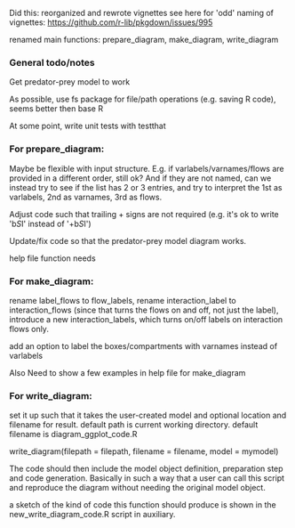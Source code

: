 Did this:
reorganized and rewrote vignettes
see here for 'odd' naming of vignettes:
https://github.com/r-lib/pkgdown/issues/995


renamed main functions:  prepare_diagram, make_diagram, write_diagram


### General todo/notes
Get predator-prey model to work

As possible, use fs package for file/path operations (e.g. saving R code), seems better then base R

At some point, write unit tests with testthat

### For prepare_diagram:
Maybe be flexible with input structure. E.g. if varlabels/varnames/flows are provided in a different order, still ok? And if they are not named, can we instead try to see if the list has 2 or 3 entries, and try to interpret the 1st as varlabels, 2nd as varnames, 3rd as flows.

Adjust code such that trailing + signs are not required (e.g. it's ok to write 'b*S*I' instead of '+b*S*I')

Update/fix code so that the predator-prey model diagram works.

help file function needs

### For make_diagram:
rename label_flows to flow_labels, rename interaction_label to interaction_flows (since that turns the flows on and off, not just the label), introduce a new interaction_labels, which turns on/off labels on interaction flows only. 

add an option to label the boxes/compartments with varnames instead of varlabels

Also Need to show a few examples in help file for make_diagram


### For write_diagram:
set it up such that it takes the user-created model and optional location and filename for result.
default path is current working directory. default filename is diagram_ggplot_code.R

write_diagram(filepath = filepath, filename = filename, model = mymodel)

The code should then include the model object definition, preparation step and code generation.
Basically in such a way that a user can call this script and reproduce the diagram without needing the original model object.

a sketch of the kind of code this function should produce is shown in the new_write_diagram_code.R script in auxiliary.

